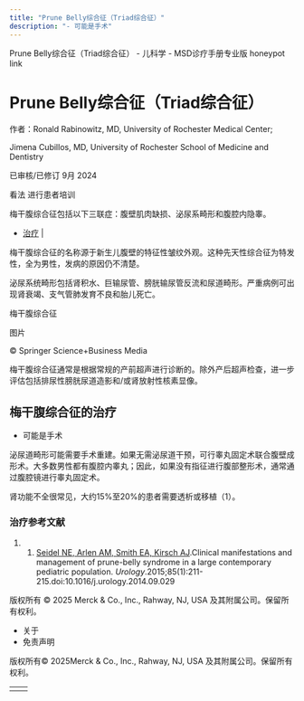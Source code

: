 ```yaml
---
title: "Prune Belly综合征（Triad综合征）"
description: "- 可能是手术"
---
```


﻿Prune Belly综合征（Triad综合征） - 儿科学 - MSD诊疗手册专业版 honeypot link

# Prune Belly综合征（Triad综合征）

作者：Ronald Rabinowitz, MD, University of Rochester Medical Center;

Jimena Cubillos, MD, University of Rochester School of Medicine and Dentistry

已审核/已修订 9月 2024

看法 进行患者培训

梅干腹综合征包括以下三联症：腹壁肌肉缺损、泌尿系畸形和腹腔内隐睾。

- [治疗](#治疗_v93769204_zh) \|

梅干腹综合征的名称源于新生儿腹壁的特征性皱纹外观。这种先天性综合征为特发性，全为男性，发病的原因仍不清楚。

泌尿系统畸形包括肾积水、巨输尿管、膀胱输尿管反流和尿道畸形。严重病例可出现肾衰竭、支气管肺发育不良和胎儿死亡。

梅干腹综合征



图片

© Springer Science+Business Media

梅干腹综合征通常是根据常规的产前超声进行诊断的。除外产后超声检查，进一步评估包括排尿性膀胱尿道造影和/或肾放射性核素显像。

## 梅干腹综合征的治疗

- 可能是手术


泌尿道畸形可能需要手术重建。如果无需泌尿道干预，可行睾丸固定术联合腹壁成形术。大多数男性都有腹腔内睾丸；因此，如果没有指征进行腹部整形术，通常通过腹腔镜进行睾丸固定术。

肾功能不全很常见，大约15%至20%的患者需要透析或移植（1）。

### 治疗参考文献

1. 1. [Seidel NE, Arlen AM, Smith EA, Kirsch AJ](https://pubmed.ncbi.nlm.nih.gov/25444629/).Clinical manifestations and management of prune-belly syndrome in a large contemporary pediatric population. _Urology_.2015;85(1):211-215.doi:10.1016/j.urology.2014.09.029




版权所有 © 2025
Merck & Co., Inc., Rahway, NJ, USA 及其附属公司。保留所有权利。

- 关于
- 免责声明

版权所有© 2025Merck & Co., Inc., Rahway, NJ, USA 及其附属公司。保留所有权利。

|     |     |
| --- | --- |
|  |  |